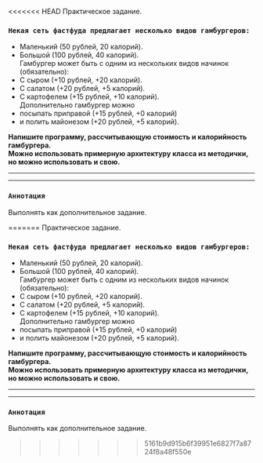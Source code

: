 <<<<<<< HEAD
Практическое задание.


### `Некая сеть фастфуда предлагает несколько видов гамбургеров:`

- Маленький (50 рублей, 20 калорий).
- Большой (100 рублей, 40 калорий).<br/>
Гамбургер может быть с одним из нескольких видов начинок (обязательно):<br/>
- С сыром (+10 рублей, +20 калорий).
- С салатом (+20 рублей, +5 калорий).
- С картофелем (+15 рублей, +10 калорий).<br/> 
Дополнительно гамбургер можно <br/>
- посыпать приправой (+15 рублей, +0 калорий)<br/>
- и полить майонезом (+20 рублей, +5 калорий). 


**Напишите программу, рассчитывающую стоимость и калорийность гамбургера.** <br/>
**Можно использовать примерную архитектуру класса из методички, но можно использовать и свою.**

-------
-------
### `Аннотация`

Выполнять как дополнительное задание.

=======
Практическое задание.


### `Некая сеть фастфуда предлагает несколько видов гамбургеров:`

- Маленький (50 рублей, 20 калорий).
- Большой (100 рублей, 40 калорий).<br/>
Гамбургер может быть с одним из нескольких видов начинок (обязательно):<br/>
- С сыром (+10 рублей, +20 калорий).
- С салатом (+20 рублей, +5 калорий).
- С картофелем (+15 рублей, +10 калорий).<br/> 
Дополнительно гамбургер можно <br/>
- посыпать приправой (+15 рублей, +0 калорий)<br/>
- и полить майонезом (+20 рублей, +5 калорий). 


**Напишите программу, рассчитывающую стоимость и калорийность гамбургера.** <br/>
**Можно использовать примерную архитектуру класса из методички, но можно использовать и свою.**

-------
-------
### `Аннотация`

Выполнять как дополнительное задание.

>>>>>>> 5161b9d915b6f39951e6827f7a8724f8a48f550e
